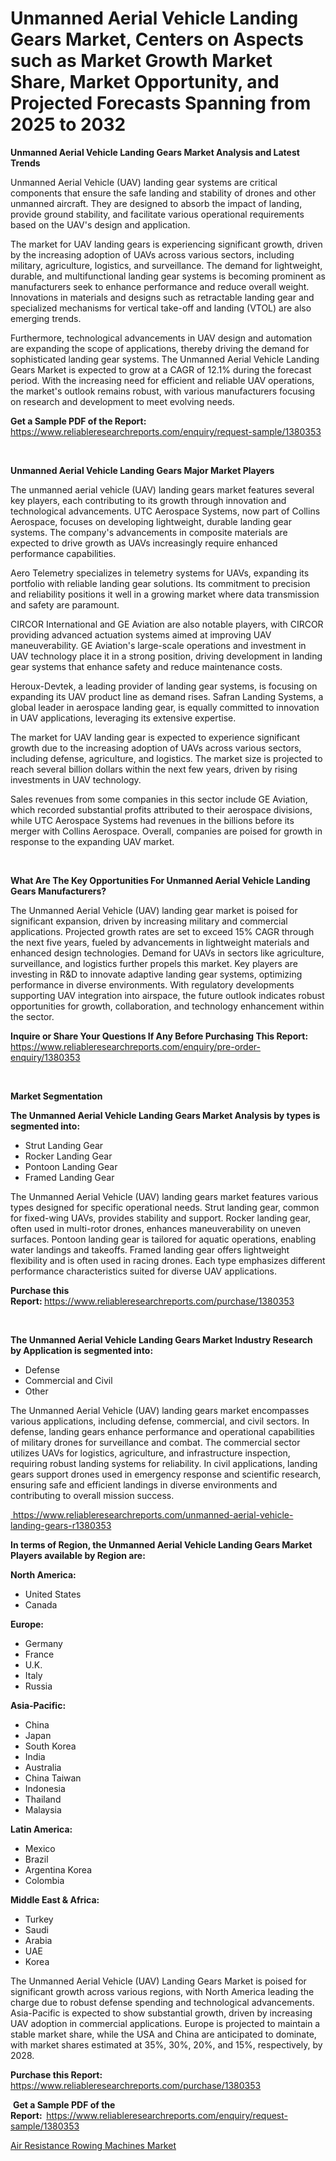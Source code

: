 <p><h1>Unmanned Aerial Vehicle Landing Gears Market, Centers on Aspects such as Market Growth Market Share, Market Opportunity, and Projected Forecasts Spanning from 2025 to 2032</h1></p><p><strong>Unmanned Aerial Vehicle Landing Gears Market Analysis and Latest Trends</strong></p>
<p><p>Unmanned Aerial Vehicle (UAV) landing gear systems are critical components that ensure the safe landing and stability of drones and other unmanned aircraft. They are designed to absorb the impact of landing, provide ground stability, and facilitate various operational requirements based on the UAV's design and application. </p><p>The market for UAV landing gears is experiencing significant growth, driven by the increasing adoption of UAVs across various sectors, including military, agriculture, logistics, and surveillance. The demand for lightweight, durable, and multifunctional landing gear systems is becoming prominent as manufacturers seek to enhance performance and reduce overall weight. Innovations in materials and designs such as retractable landing gear and specialized mechanisms for vertical take-off and landing (VTOL) are also emerging trends.</p><p>Furthermore, technological advancements in UAV design and automation are expanding the scope of applications, thereby driving the demand for sophisticated landing gear systems. The Unmanned Aerial Vehicle Landing Gears Market is expected to grow at a CAGR of 12.1% during the forecast period. With the increasing need for efficient and reliable UAV operations, the market's outlook remains robust, with various manufacturers focusing on research and development to meet evolving needs.</p></p>
<p><strong>Get a Sample PDF of the Report:&nbsp;</strong> <a href="https://www.reliableresearchreports.com/enquiry/request-sample/1380353?utm_campaign=2954&utm_medium=2&utm_source=Github&utm_content=ia&utm_term=11042025&utm_id=unmanned-aerial-vehicle-landing-gears">https://www.reliableresearchreports.com/enquiry/request-sample/1380353</a></p>
<p>&nbsp;</p>
<p><strong>Unmanned Aerial Vehicle Landing Gears Major Market Players</strong></p>
<p><p>The unmanned aerial vehicle (UAV) landing gears market features several key players, each contributing to its growth through innovation and technological advancements. UTC Aerospace Systems, now part of Collins Aerospace, focuses on developing lightweight, durable landing gear systems. The company's advancements in composite materials are expected to drive growth as UAVs increasingly require enhanced performance capabilities. </p><p>Aero Telemetry specializes in telemetry systems for UAVs, expanding its portfolio with reliable landing gear solutions. Its commitment to precision and reliability positions it well in a growing market where data transmission and safety are paramount.</p><p>CIRCOR International and GE Aviation are also notable players, with CIRCOR providing advanced actuation systems aimed at improving UAV maneuverability. GE Aviation's large-scale operations and investment in UAV technology place it in a strong position, driving development in landing gear systems that enhance safety and reduce maintenance costs.</p><p>Heroux-Devtek, a leading provider of landing gear systems, is focusing on expanding its UAV product line as demand rises. Safran Landing Systems, a global leader in aerospace landing gear, is equally committed to innovation in UAV applications, leveraging its extensive expertise.</p><p>The market for UAV landing gear is expected to experience significant growth due to the increasing adoption of UAVs across various sectors, including defense, agriculture, and logistics. The market size is projected to reach several billion dollars within the next few years, driven by rising investments in UAV technology.</p><p>Sales revenues from some companies in this sector include GE Aviation, which recorded substantial profits attributed to their aerospace divisions, while UTC Aerospace Systems had revenues in the billions before its merger with Collins Aerospace. Overall, companies are poised for growth in response to the expanding UAV market.</p></p>
<p>&nbsp;</p>
<p><strong>What Are The Key Opportunities For Unmanned Aerial Vehicle Landing Gears Manufacturers?</strong></p>
<p><p>The Unmanned Aerial Vehicle (UAV) landing gear market is poised for significant expansion, driven by increasing military and commercial applications. Projected growth rates are set to exceed 15% CAGR through the next five years, fueled by advancements in lightweight materials and enhanced design technologies. Demand for UAVs in sectors like agriculture, surveillance, and logistics further propels this market. Key players are investing in R&D to innovate adaptive landing gear systems, optimizing performance in diverse environments. With regulatory developments supporting UAV integration into airspace, the future outlook indicates robust opportunities for growth, collaboration, and technology enhancement within the sector.</p></p>
<p><strong>Inquire or Share Your Questions If Any Before Purchasing This Report:</strong> <a href="https://www.reliableresearchreports.com/enquiry/pre-order-enquiry/1380353?utm_campaign=2954&utm_medium=2&utm_source=Github&utm_content=ia&utm_term=11042025&utm_id=unmanned-aerial-vehicle-landing-gears">https://www.reliableresearchreports.com/enquiry/pre-order-enquiry/1380353</a></p>
<p>&nbsp;</p>
<p><strong>Market Segmentation</strong></p>
<p><strong>The Unmanned Aerial Vehicle Landing Gears Market Analysis by types is segmented into:</strong></p>
<p><ul><li>Strut Landing Gear</li><li>Rocker Landing Gear</li><li>Pontoon Landing Gear</li><li>Framed Landing Gear</li></ul></p>
<p><p>The Unmanned Aerial Vehicle (UAV) landing gears market features various types designed for specific operational needs. Strut landing gear, common for fixed-wing UAVs, provides stability and support. Rocker landing gear, often used in multi-rotor drones, enhances maneuverability on uneven surfaces. Pontoon landing gear is tailored for aquatic operations, enabling water landings and takeoffs. Framed landing gear offers lightweight flexibility and is often used in racing drones. Each type emphasizes different performance characteristics suited for diverse UAV applications.</p></p>
<p><strong>Purchase this Report:&nbsp;</strong><a href="https://www.reliableresearchreports.com/purchase/1380353?utm_campaign=2954&utm_medium=2&utm_source=Github&utm_content=ia&utm_term=11042025&utm_id=unmanned-aerial-vehicle-landing-gears">https://www.reliableresearchreports.com/purchase/1380353</a></p>
<p>&nbsp;</p>
<p><strong>The Unmanned Aerial Vehicle Landing Gears Market Industry Research by Application is segmented into:</strong></p>
<p><ul><li>Defense</li><li>Commercial and Civil</li><li>Other</li></ul></p>
<p><p>The Unmanned Aerial Vehicle (UAV) landing gears market encompasses various applications, including defense, commercial, and civil sectors. In defense, landing gears enhance performance and operational capabilities of military drones for surveillance and combat. The commercial sector utilizes UAVs for logistics, agriculture, and infrastructure inspection, requiring robust landing systems for reliability. In civil applications, landing gears support drones used in emergency response and scientific research, ensuring safe and efficient landings in diverse environments and contributing to overall mission success.</p></p>
<p><a href="https://www.reliableresearchreports.com/unmanned-aerial-vehicle-landing-gears-r1380353?utm_campaign=2954&utm_medium=2&utm_source=Github&utm_content=ia&utm_term=11042025&utm_id=unmanned-aerial-vehicle-landing-gears">&nbsp;https://www.reliableresearchreports.com/unmanned-aerial-vehicle-landing-gears-r1380353</a></p>
<p><strong>In terms of Region, the Unmanned Aerial Vehicle Landing Gears Market Players available by Region are:</strong></p>
<p>
    <p> <strong> North America: </strong>
        <ul>
            <li>United States</li>
            <li>Canada</li>
        </ul>
        </p> 
    <p> <strong> Europe: </strong>
        <ul>
            <li>Germany</li>
            <li>France</li>
            <li>U.K.</li>
            <li>Italy</li>
            <li>Russia</li>
        </ul>
        </p> 
    <p> <strong> Asia-Pacific: </strong>
        <ul>
            <li>China</li>
            <li>Japan</li>
            <li>South Korea</li>
            <li>India</li>
            <li>Australia</li>
            <li>China Taiwan</li>
            <li>Indonesia</li>
            <li>Thailand</li>
            <li>Malaysia</li>
        </ul>
        </p> 
    <p> <strong> Latin America: </strong>
        <ul>
            <li>Mexico</li>
            <li>Brazil</li>
            <li>Argentina Korea</li>
            <li>Colombia</li>
        </ul>
        </p> 
    <p> <strong> Middle East & Africa: </strong>
        <ul>
            <li>Turkey</li>
            <li>Saudi</li>
            <li>Arabia</li>
            <li>UAE</li>
            <li>Korea</li>
        </ul>
    </p>
    </p>
<p><p>The Unmanned Aerial Vehicle (UAV) Landing Gears Market is poised for significant growth across various regions, with North America leading the charge due to robust defense spending and technological advancements. Asia-Pacific is expected to show substantial growth, driven by increasing UAV adoption in commercial applications. Europe is projected to maintain a stable market share, while the USA and China are anticipated to dominate, with market shares estimated at 35%, 30%, 20%, and 15%, respectively, by 2028.</p></p>
<p><strong>Purchase this Report: </strong><a href="https://www.reliableresearchreports.com/purchase/1380353?utm_campaign=2954&utm_medium=2&utm_source=Github&utm_content=ia&utm_term=11042025&utm_id=unmanned-aerial-vehicle-landing-gears">https://www.reliableresearchreports.com/purchase/1380353</a></p>
<p>&nbsp;<strong>Get a Sample PDF of the Report:&nbsp;&nbsp;</strong><a href="https://www.reliableresearchreports.com/enquiry/request-sample/1380353?utm_campaign=2954&utm_medium=2&utm_source=Github&utm_content=ia&utm_term=11042025&utm_id=unmanned-aerial-vehicle-landing-gears">https://www.reliableresearchreports.com/enquiry/request-sample/1380353</a></p>
<p><strong></strong></p>
<p><p><a href="https://github.com/dushornerfe/Market-Research-Report-List-1/blob/main/air-resistance-rowing-machines-market.md?utm_campaign=2954&utm_medium=2&utm_source=Github&utm_content=ia&utm_term=11042025&utm_id=unmanned-aerial-vehicle-landing-gears">Air Resistance Rowing Machines Market</a></p></p>